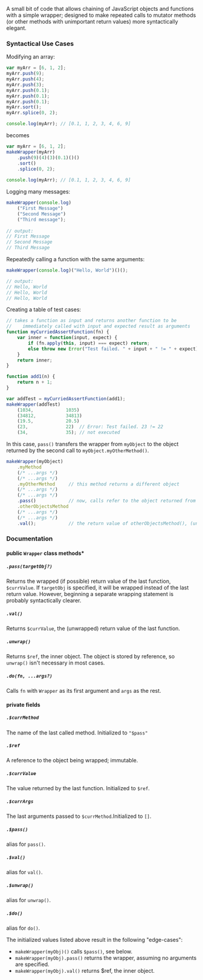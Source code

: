 A small bit of code that allows chaining of JavaScript objects and functions with a simple wrapper; designed to make repeated calls to mutator methods (or other methods with unimportant return values) more syntactically elegant.

### Syntactical Use Cases
Modifying an array:
```javascript
var myArr = [6, 1, 2];
myArr.push(9);
myArr.push(4);
myArr.push(3);
myArr.push(0.1);
myArr.push(0.1);
myArr.push(0.1);
myArr.sort();
myArr.splice(0, 2);

console.log(myArr); // [0.1, 1, 2, 3, 4, 6, 9]
```
becomes
```javascript
var myArr = [6, 1, 2];
makeWrapper(myArr)
    .push(9)(4)(3)(0.1)()()
    .sort()
    .splice(0, 2);
    
console.log(myArr); // [0.1, 1, 2, 3, 4, 6, 9]
```
Logging many messages:
```javascript
makeWrapper(console.log)
    ("First Message")
    ("Second Message")
    ("Third message");
    
// output:
// First Message
// Second Message
// Third Message
```
Repeatedly calling a function with the same arguments:
```javascript
makeWrapper(console.log)("Hello, World")()();

// output:
// Hello, World
// Hello, World
// Hello, World
```
Creating a table of test cases:
```javascript
// takes a function as input and returns another function to be 
//    immediately called with input and expected result as arguments
function myCurriedAssertFunction(fn) {
    var inner = function(input, expect) {
        if (fn.apply(this, input) === expect) return;
        else throw new Error("Test failed. " + input + " != " + expect);
    }
    return inner;
}

function add1(n) {
    return n + 1;
}

var addTest = myCurriedAssertFunction(add1);
makeWrapper(addTest)
    (1034,            1035)
    (34812,           34813)
    (19.5,            20.5)
    (23,              22)  // Error: Test failed. 23 != 22
    (34,              35); // not executed
```
In this case, `pass()` transfers the wrapper from `myObject` to the object returned by the second call to `myObject.myOtherMethod()`.
```javascript
makeWrapper(myObject)
    .myMethod
    (/* ...args */)
    (/* ...args */)
    .myOtherMethod     // this method returns a different object
    (/* ...args */)
    (/* ...args */)
    .pass()            // now, calls refer to the object returned from myOtherMethod()
    .otherObjectsMethod     
    (/* ...args */)
    (/* ...args */)
    .val();            // the return value of otherObjectsMethod(), (unwrapped)
```
### Documentation

#### public `Wrapper` class methods*
##### `.pass(targetObj?)`
Returns the wrapped (if possible) return value of the last function, `$currValue`. If `targetObj` is specified, it will be wrapped instead of the last return value. However, beginning a separate wrapping statement is probably syntactically clearer.
##### `.val()`
Returns `$currValue`, the (unwrapped) return value of the last function.
##### `.unwrap()`
Returns `$ref`, the inner object. The object is stored by reference, so `unwrap()` isn't necessary in most cases.
##### `.do(fn, ...args?)`
Calls `fn` with `Wrapper` as its first argument and `args` as the rest.
#### private fields
##### `.$currMethod`
The name of the last called method. Initialized to `"$pass"`                 
##### `.$ref`
A reference to the object being wrapped; immutable.
##### `.$currValue`
The value returned by the last function. Initialized to `$ref`.
##### `.$currArgs`
The last arguments passed to `$currMethod`.Initialized to `[]`.
##### `.$pass()`
alias for `pass()`.
##### `.$val()`
alias for `val()`.
##### `.$unwrap()`
alias for `unwrap()`.
##### `.$do()`
alias for `do()`.

The initialized values listed above result in the following "edge-cases":
- `makeWrapper(myObj)()` calls `$pass()`, see below.
- `makeWrapper(myObj).pass()` returns the wrapper, assuming no arguments are specified.
- `makeWrapper(myObj).val()` returns $ref, the inner object.
